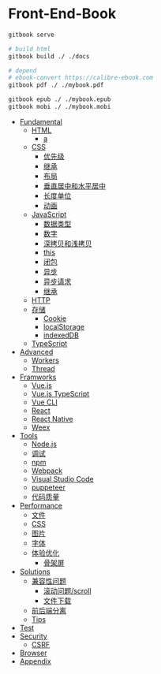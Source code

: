 # Front-End-Book

```bash
gitbook serve

# build html
gitbook build ./ ./docs

# depend
# ebook-convert https://calibre-ebook.com
gitbook pdf ./ ./mybook.pdf

gitbook epub ./ ./mybook.epub
gitbook mobi ./ ./mybook.mobi
```

* [Fundamental](./ch1-fundamental/README.md)
  * [HTML](./ch1-fundamental/html/README.md)
    * [a](./ch1-fundamental/html/a.md)
  * [CSS](./ch1-fundamental/css/README.md)
    * [优先级](./ch1-fundamental/css/css-priority.md)
    * [继承](./ch1-fundamental/css/css-inherited.md)
    * [布局](./ch1-fundamental/css/css-layout.md)
    * [垂直居中和水平居中](./ch1-fundamental/css/css-layout-center.md)
    * [长度单位](./ch1-fundamental/css/css-unit.md)
    * [动画](./ch1-fundamental/css/css-animation.md)
  * [JavaScript](./ch1-fundamental/javascript/README.md)
    * [数据类型](./ch1-fundamental/javascript/js-data-type.md)
    * [数字](./ch1-fundamental/javascript/js-float-number.md)
    * [深拷贝和浅拷贝](./ch1-fundamental/javascript/js-copy.md)
    * [this](./ch1-fundamental/javascript/js-this.md)
    * [闭包](./ch1-fundamental/javascript/js-closure.md)
    * [异步](./ch1-fundamental/javascript/js-asynchronous.md)
    * [异步请求](./ch1-fundamental/javascript/js-asynchronous-request.md)
    * [继承](./ch1-fundamental/javascript/js-inheritance.md)
  * [HTTP](./ch1-fundamental/http.md)
  * [存储](./ch1-fundamental/storage/README.md)
    * [Cookie](./ch1-fundamental/storage/cookie.md)
    * [localStorage](./ch1-fundamental/storage/localStorage.md)
    * [indexedDB](./ch1-fundamental/storage/indexedDB.md)
  * [TypeScript](./ch1-fundamental/typescript.md)
* [Advanced](./ch2-advanced/README.md)
  * [Workers](./ch2-advanced/workers.md)
  * [Thread](./ch2-advanced/thread.md)
* [Framworks](./ch3-frameworks/README.md)
  * [Vue.js](./ch3-frameworks/vuejs/vuejs.md)
  * [Vue.js TypeScript](./ch3-frameworks/vuejs/vuejs-typescript.md)
  * [Vue CLI](./ch3-frameworks/vuejs/vue-cli.md)
  * [React](./ch3-frameworks/react/reactjs.md)
  * [React Native](./ch3-frameworks/react/react-native.md)
  * [Weex](./ch3-frameworks/weex.md)
* [Tools](./ch4-tools/README.md)
  * [Node.js](./ch4-tools/nodejs.md)
  * [调试](./ch4-tools/debug.md)
  * [npm](./ch4-tools/npm.md)
  * [Webpack](./ch4-tools/webpack.md)
  * [Visual Studio Code](./ch4-tools/vscode.md)
  * [puppeteer](./ch4-tools/puppeteer.md)
  * [代码质量](./ch4-tools/code-quality.md)
* [Performance](./ch5-performance/README.md)
  * [文件](./ch5-performance/files.md)
  * [CSS](./ch5-performance/css.md)
  * [图片](./ch5-performance/images.md)
  * [字体](./ch5-performance/fonts.md)
  * [体验优化](./ch5-performance/user-experience/README.md)
    * [骨架屏](./ch5-performance/user-experience/skeleton-screen.md)
* [Solutions](./ch6-solutions/README.md)
  * [兼容性问题](./ch6-solutions/compatible/scroll.md)
    * [滚动问题/scroll](./ch6-solutions/compatible/scroll.md)
    * [文件下载](./ch6-solutions/compatible/download-file.md)
  * [前后端分离](./ch6-solutions/separation-of-front-end-and-backend.md)
  * [Tips](./ch6-solutions/tips/README.md)
* [Test](./ch7-test/README.md)
* [Security](./ch8-security/README.md)
  * [CSRF](./ch8-security/CSRF.md)
* [Browser](./ch9-browser/README.md)
* [Appendix](./appendix/README.md)
